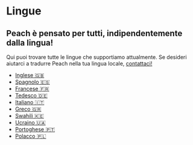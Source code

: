 # Lingue

## Peach è pensato per tutti, indipendentemente dalla lingua!

Qui puoi trovare tutte le lingue che supportiamo attualmente.
Se desideri aiutarci a tradurre Peach nella tua lingua locale, [contattaci!](mailto:hello@peachbitcoin.com)

- [Inglese 🇬🇧](/)
- [Spagnolo 🇪🇸](/es)
- [Francese 🇫🇷](/fr)
- [Tedesco 🇩🇪](/de)
- [Italiano 🇮🇹](/it)
- [Greco 🇬🇷](/el)
- [Swahili 🇰🇪](/sw)
- [Ucraino 🇺🇦](/uk)
- [Portoghese 🇵🇹](/pt)
- [Polacco 🇵🇱](/pl)
